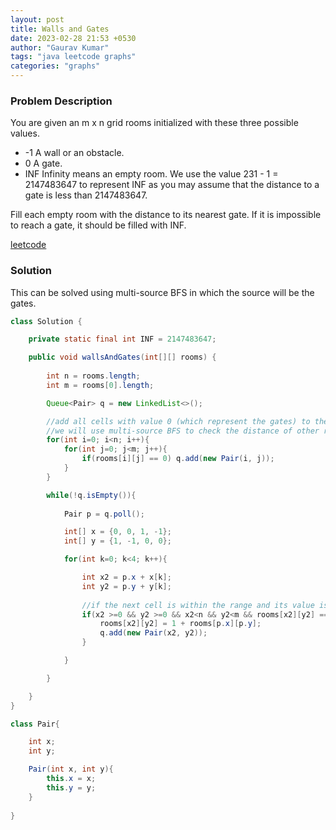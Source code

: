 ```yaml
---
layout: post
title: Walls and Gates
date: 2023-02-28 21:53 +0530
author: "Gaurav Kumar"
tags: "java leetcode graphs"
categories: "graphs"
---
```


### Problem Description

You are given an m x n grid rooms initialized with these three possible values.

- -1 A wall or an obstacle.
- 0 A gate.
- INF Infinity means an empty room. We use the value 231 - 1 = 2147483647 to represent INF as you may assume that the distance to a gate is less than 2147483647.

Fill each empty room with the distance to its nearest gate. If it is impossible to reach a gate, it should be filled with INF.

[leetcode](https://leetcode.com/problems/walls-and-gates/description/)

### Solution

This can be solved using multi-source BFS in which the source will be the gates.

```java
class Solution {

    private static final int INF = 2147483647;

    public void wallsAndGates(int[][] rooms) {
        
        int n = rooms.length;
        int m = rooms[0].length;

        Queue<Pair> q = new LinkedList<>();

        //add all cells with value 0 (which represent the gates) to the queue
        //we will use multi-source BFS to check the distance of other reachable cells
        for(int i=0; i<n; i++){
            for(int j=0; j<m; j++){
                if(rooms[i][j] == 0) q.add(new Pair(i, j));
            }
        }

        while(!q.isEmpty()){
            
            Pair p = q.poll();

            int[] x = {0, 0, 1, -1};
            int[] y = {1, -1, 0, 0};

            for(int k=0; k<4; k++){

                int x2 = p.x + x[k];
                int y2 = p.y + y[k];
                
                //if the next cell is within the range and its value is INF, which means it's an empty room which has not been visited yet
                if(x2 >=0 && y2 >=0 && x2<n && y2<m && rooms[x2][y2] == INF){
                    rooms[x2][y2] = 1 + rooms[p.x][p.y];
                    q.add(new Pair(x2, y2));
                }

            }

        }

    }
}

class Pair{

    int x;
    int y;

    Pair(int x, int y){
        this.x = x;
        this.y = y;
    }
    
}
```
